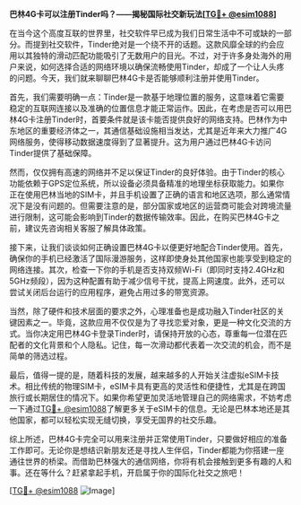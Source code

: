 **巴林4G卡可以注册Tinder吗？——揭秘国际社交新玩法[[TG💪+ @esim1088](https://t.me/s/esim1088)]**

在当今这个高度互联的世界里，社交软件早已成为我们日常生活中不可或缺的一部分。而提到社交软件，Tinder绝对是一个绕不开的话题。这款风靡全球的约会应用以其独特的滑动匹配功能吸引了无数用户的目光。不过，对于许多身处海外的用户来说，如何选择合适的网络环境以确保流畅使用Tinder，却成了一个让人头疼的问题。今天，我们就来聊聊巴林4G卡是否能够顺利注册并使用Tinder。

首先，我们需要明确一点：Tinder是一款基于地理位置的服务，这意味着它需要稳定的互联网连接以及准确的位置信息才能正常运作。因此，在考虑是否可以用巴林4G卡注册Tinder时，首要条件就是该卡能否提供良好的网络支持。巴林作为中东地区的重要经济体之一，其通信基础设施相当发达，尤其是近年来大力推广4G网络服务，使得移动数据速度得到了显著提升。这为用户通过巴林4G卡访问Tinder提供了基础保障。

然而，仅仅拥有高速的网络并不足以保证Tinder的良好体验。由于Tinder的核心功能依赖于GPS定位系统，所以设备必须具备精准的地理坐标获取能力。如果你正在使用巴林当地的SIM卡，并且手机设置了正确的语言和地区选项，那么通常情况下是没有问题的。但需要注意的是，部分国家或地区的运营商可能会对跨境流量进行限制，这可能会影响到Tinder的数据传输效率。因此，在购买巴林4G卡之前，建议先咨询相关客服了解具体政策。

接下来，让我们谈谈如何正确设置巴林4G卡以便更好地配合Tinder使用。首先，确保你的手机已经激活了国际漫游服务，这样即使身处其他国家也能享受到稳定的网络连接。其次，检查一下你的手机是否支持双频Wi-Fi（即同时支持2.4GHz和5GHz频段），因为这种配置有助于减少信号干扰，提高上网速度。此外，还可以尝试关闭后台运行的应用程序，避免占用过多的带宽资源。

当然，除了硬件和技术层面的要求之外，心理准备也是成功融入Tinder社区的关键因素之一。毕竟，这款应用不仅仅是为了寻找恋爱对象，更是一种文化交流的方式。当你决定用巴林4G卡登录Tinder时，请保持开放的心态，尊重每一位潜在匹配者的文化背景和个人隐私。记住，每一次滑动都代表着一次交流的机会，而不是简单的筛选过程。

最后，值得一提的是，随着科技的发展，越来越多的人开始关注虚拟eSIM卡技术。相比传统的物理SIM卡，eSIM卡具有更高的灵活性和便捷性，尤其是在跨国旅行或长期居住的情况下。如果你希望更加灵活地管理自己的网络需求，不妨考虑一下通过[TG💪+ @esim1088](https://t.me/s/esim1088)了解更多关于eSIM卡的信息。无论是巴林本地还是其他国家，都可以轻松实现无缝切换，享受无国界的社交乐趣。

综上所述，巴林4G卡完全可以用来注册并正常使用Tinder，只要做好相应的准备工作即可。无论你是想结识新朋友还是寻找人生伴侣，Tinder都能为你搭建一座通往世界的桥梁。而借助巴林强大的通信网络，你将有机会接触到更多有趣的人和事。还在等什么？赶紧拿起手机，开启属于你的国际化社交之旅吧！

[[TG💪+ @esim1088](https://t.me/s/esim1088) ![Image](https://i.postimg.cc/4NQfJmqS/Snipaste-2025-05-13-00-14-12.png)]